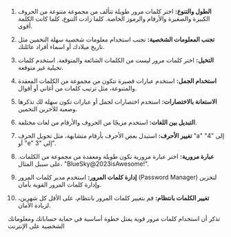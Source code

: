 1. **الطول والتنوع:** اختر كلمات مرور طويلة تتألف من مجموعة متنوعة من الحروف الكبيرة والصغيرة والأرقام والرموز الخاصة. كلما زادت التنوع، كلما كانت الكلمة أقوى.

2. **تجنب المعلومات الشخصية:** تجنب استخدام معلومات شخصية سهلة التخمين مثل تاريخ ميلادك أو اسماء أفراد عائلتك.

3. **التخيل:** اختر كلمات مرور ليست من الكلمات الشائعة والمتوقعة. استخدم كلمات تخيلية غير متوقعة.

4. **استخدام الجمل:** استخدم عبارات قصيرة تتكون من مجموعة من الكلمات المعقدة والمتنوعة، مثل ترتيب كلمات من أغاني أو أقوال.

5. **الاستعانة بالاختصارات:** استخدم اختصارات لجمل أو عبارات تكون سهلة لك تذكرها وصعبة للآخرين التخمين.

6. **التبديل بين اللغات:** استخدم مزيجًا من الحروف والأرقام من لغات مختلفة.

7. **تغيير الأحرف:** استبدل بعض الأحرف بأرقام متشابهة، مثل تحويل الحرف "a" إلى "4" أو "e" إلى "3".

8. **عبارة مرورية:** اختر عبارة مرورية تكون طويلة ومعقدة من مجموعة من الكلمات. على سبيل المثال، "BlueSky@2023isAwesome!".

9. **إدارة كلمات المرور:** استخدم مدير كلمات المرور (Password Manager) لتخزين وإدارة كلمات المرور القوية بأمان.

10. **تغيير الكلمات بانتظام:** قم بتغيير كلمات المرور بانتظام، على الأقل كل شهرين، لزيادة الأمان.

تذكر أن استخدام كلمات مرور قوية يمثل خطوة أساسية في حماية حساباتك ومعلوماتك الشخصية على الإنترنت
